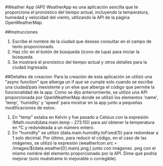 #Weather App (API)
WeatherApp es una aplicación sencilla que te proporciona el pronóstico del tiempo actual, incluyendo la temperatura, humedad y velocidad del viento, utilizando la API de la página OpenWeatherMap.

##Instrucciones
1) Escribe el nombre de la ciudad que deseas consultar en el campo de texto proporcionado.
2) Haz clic en el botón de búsqueda (icono de lupa) para iniciar la búsqueda.
3) Se mostrará el pronóstico del tiempo actual y otros detalles para la ciudad ingresada.

##Detalles de creacion:
Para la creación de esta aplicación se utilizó una "async function" que alberga un if que se cumple solo cuando se escribe una ciudad/país inexistente y un else que alberga el código que permite la funcionalidad de la app. Como se dijo anteriormente, se utilizó una API proporcionada por OpenWeatherMap donde se utilizó los elementos 'name', 'temp', 'humidity' y 'speed' para mostrar en la app junto a pequeñas modificaciones de estos:
1) En "temp" estaba en Kelvin y fue pasado a Celsius con la expresión (Math.round(data.main.temp - 273.15)) para así obtener la temperatura en °C y redondeada a un número entero.
2) En "humidity" se utilizó (data.main.humidity.toFixed(1)) para redondear a 1 solo decimal.
Por último, para reducir el código, en el caso de las imágenes, se utilizó la expresión (weatherIcon.src = /images/${data.weather[0].main}.png;) junto con imágenes .png con el mismo nombre del elemento proporcionado por la API. Dime qué podría mejorar (solo muéstrame lo mejorable o corregible).
